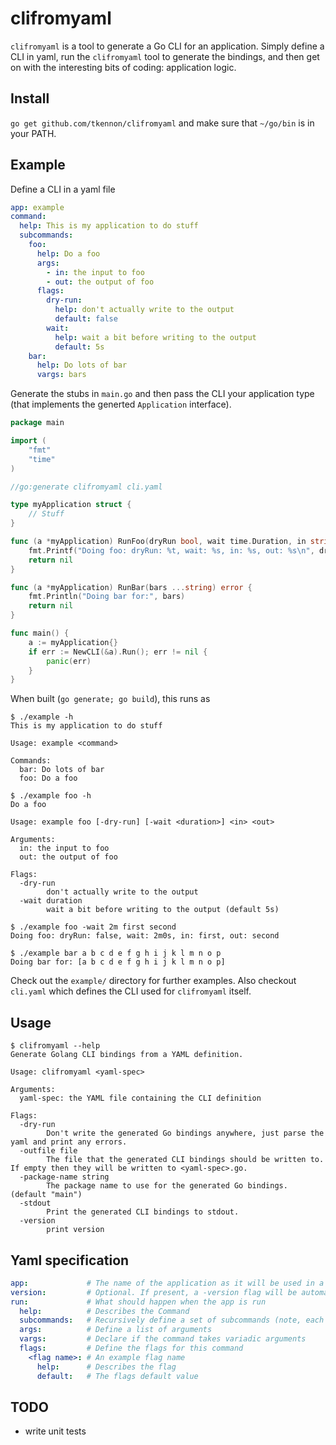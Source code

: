# clifromyaml

`clifromyaml` is a tool to generate a Go CLI for an application. Simply define a
CLI in yaml, run the `clifromyaml` tool to generate the bindings, and then get
on with the interesting bits of coding: application logic.

## Install

`go get github.com/tkennon/clifromyaml` and make sure that `~/go/bin` is in your
PATH.

## Example

Define a CLI in a yaml file

```yaml
app: example
command:
  help: This is my application to do stuff
  subcommands:
    foo:
      help: Do a foo
      args:
        - in: the input to foo
        - out: the output of foo
      flags:
        dry-run:
          help: don't actually write to the output
          default: false
        wait:
          help: wait a bit before writing to the output
          default: 5s
    bar:
      help: Do lots of bar
      vargs: bars
```

Generate the stubs in `main.go` and then pass the CLI your application type
(that implements the generted `Application` interface).

```go
package main

import (
	"fmt"
	"time"
)

//go:generate clifromyaml cli.yaml

type myApplication struct {
	// Stuff
}

func (a *myApplication) RunFoo(dryRun bool, wait time.Duration, in string, out string) error {
	fmt.Printf("Doing foo: dryRun: %t, wait: %s, in: %s, out: %s\n", dryRun, wait, in, out)
	return nil
}

func (a *myApplication) RunBar(bars ...string) error {
	fmt.Println("Doing bar for:", bars)
	return nil
}

func main() {
	a := myApplication{}
	if err := NewCLI(&a).Run(); err != nil {
		panic(err)
	}
}
```

When built (`go generate; go build`), this runs as

```shell
$ ./example -h
This is my application to do stuff

Usage: example <command>

Commands:
  bar: Do lots of bar
  foo: Do a foo
```

```shell
$ ./example foo -h
Do a foo

Usage: example foo [-dry-run] [-wait <duration>] <in> <out>

Arguments:
  in: the input to foo
  out: the output of foo

Flags:
  -dry-run
        don't actually write to the output
  -wait duration
        wait a bit before writing to the output (default 5s)
```

```shell
$ ./example foo -wait 2m first second
Doing foo: dryRun: false, wait: 2m0s, in: first, out: second
```

```shell
$ ./example bar a b c d e f g h i j k l m n o p
Doing bar for: [a b c d e f g h i j k l m n o p]
```

Check out the  `example/` directory for further examples. Also checkout
`cli.yaml` which defines the CLI used for `clifromyaml` itself.

## Usage

```shell
$ clifromyaml --help
Generate Golang CLI bindings from a YAML definition.

Usage: clifromyaml <yaml-spec>

Arguments:
  yaml-spec: the YAML file containing the CLI definition

Flags:
  -dry-run
        Don't write the generated Go bindings anywhere, just parse the yaml and print any errors.
  -outfile file
        The file that the generated CLI bindings should be written to. If empty then they will be written to <yaml-spec>.go.
  -package-name string
        The package name to use for the generated Go bindings. (default "main")
  -stdout
        Print the generated CLI bindings to stdout.
  -version
        print version
```

## Yaml specification

```yaml
app:             # The name of the application as it will be used in a shell
version:         # Optional. If present, a -version flag will be automatically added that will print the version
run:             # What should happen when the app is run
  help:          # Describes the Command
  subcommands:   # Recursively define a set of subcommands (note, each node may define either subcommands or args/vars/flags, but not both)
  args:          # Define a list of arguments
  vargs:         # Declare if the command takes variadic arguments
  flags:         # Define the flags for this command
    <flag name>: # An example flag name
      help:      # Describes the flag
      default:   # The flags default value
```

## TODO

- write unit tests
